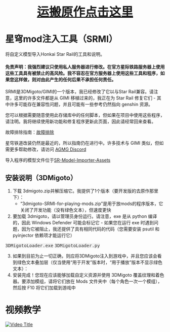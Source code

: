 #     <center><h1 style="font-size: 38px;"><a href="https://github.com/SilentNightSound/SR-Model-Importer/tree/main">运搬原作点击这里</a>
</h1></center> 

#      星穹mod注入工具（SRMI）

将自定义模型导入Honkai Star Rail的工具和说明。
#### 免责声明：我强烈建议只使用私人服务器进行修改。在官方星际铁路服务器上使用这些工具具有被禁止的高风险。我不容忍在官方服务器上使用这些工具和程序，如果您这样做，则对由此产生的任何后果不承担任何责任。

SRMI是3DMigoto/GIMI的一个版本，我已经修改了它以与Star Rail兼容。请注意，这里的许多文件都是从 GIMI 移植过来的，我正在为 Star Rail 修复它们 - 其中许多可能存在兼容性问题，并且可能有一些参考仍然指向 genshin 资源。

您可以根据需要随意使用此存储库中的任何脚本，但如果在项目中使用这些程序，请注明。我将继续使用新功能和修复程序更新此页面，因此请经常回来查看。

故障排除指南：[故障排除](Guides/Troubleshooting.md)

星穹铁道改装仍然是最近的，所以指南仍在进行中。许多技术与 GIMI 类似，但如需更多帮助修改，请访问  [AGMG Discord](https://discord.gg/agmg)

导入程序的模型文件位于[SR-Model-Importer-Assets](https://github.com/SilentNightSound/SR-Model-Importer-Assets)

## 安装说明（3DMigoto）
1. 下载 3dmigoto.zip并解压缩它。我提供了1个版本（要开发版的去原作那里下）：
   - “3dmigoto-SRMI-for-playing-mods.zip”是用于放mods的程序版本，它关闭了开发功能（没有绿色文本），但速度更快
2. 要加载 3dmigoto，请以管理员身份运行。请注意，exe 是从 python 编译的，因此 Windows Defender 可能会标记它 - 如果您在运行 exe 时遇到问题，因为它被阻止，我还提供了具有相同代码的代码（您需要安装 psutil 和 pyinjector 依赖项才能运行它）
  
  <kbd style="background-color: #f2f2f2; color: #333;">3DMigotoLoader.exe</kbd> <kbd style="background-color: #f2f2f2; color: #333;">3DMigotoLoader.py</kbd>
  
3. 如果到目前为止一切正确，则应将3DMigoto注入到游戏中，并且您应该会看到绿色文本叠加层（仅当使用“用于开发”版本时，“用于播放”版本不显示绿色文本）：
4. 安装完成！您现在应该能够加载自定义资源并使用 3DMigoto 覆盖纹理和着色器。要添加模组，请将它们放在 Mods 文件夹中（每个角色一次一个模组），然后按 F10 将它们加载到游戏中

# 视频教学

[![Video Title](https://img.youtube.com/vi/Dpog-CN1jt0/0.jpg)](https://www.youtube.com/watch?v=Dpog-CN1jt0)





